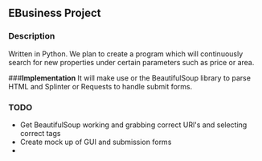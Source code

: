 ## **EBusiness Project**

### **Description**
Written in Python.
We plan to create a program which will continuously search for new properties under certain parameters such as price or area.


###**Implementation**
It will make use or the BeautifulSoup library to parse HTML and Splinter or Requests to handle submit forms.

### **TODO**
- Get BeautifulSoup working and grabbing correct URl's and selecting correct tags
- Create mock up of GUI and submission forms
-
